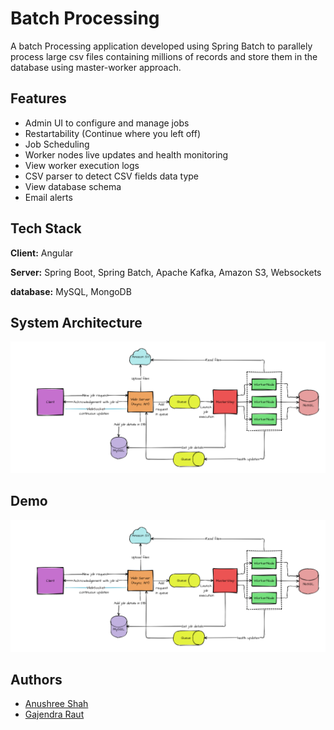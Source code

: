 
# Batch Processing

A batch Processing application developed using Spring Batch to  parallely process large csv files containing millions of records and store them in the database using master-worker approach.




## Features
- Admin UI to configure and manage jobs
- Restartability (Continue where you left off)
- Job Scheduling
- Worker nodes live updates and health monitoring
- View worker execution logs
- CSV parser to detect CSV fields data type
- View database schema
- Email alerts

## Tech Stack

**Client:** Angular

**Server:** Spring Boot, Spring Batch,  Apache Kafka, Amazon S3, Websockets

**database:** MySQL, MongoDB


## System Architecture

![System Architecture](images/SystemArchitecture.png)
## Demo

![System Architecture](images/SystemArchitecture.png)

## Authors

- [Anushree Shah](https://github.com/anushreeshah2405)
- [Gajendra Raut](https://github.com/Gajendra18)
